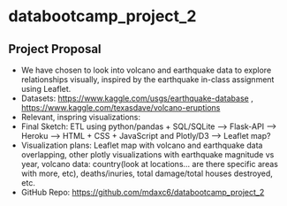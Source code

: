 # databootcamp_project_2

Project Proposal
-----------------------
- We have chosen to look into volcano and earthquake data to explore relationships visually, inspired by the earthquake in-class assignment using Leaflet. 
- Datasets: https://www.kaggle.com/usgs/earthquake-database , https://www.kaggle.com/texasdave/volcano-eruptions
- Relevant, inspring visualizations: 
- Final Sketch: ETL using python/pandas + SQL/SQLite --> Flask-API --> Heroku --> HTML + CSS + JavaScript and Plotly/D3 --> Leaflet map?
- Visualization plans: Leaflet map with volcano and earthquake data overlapping, other plotly visualizations with earthquake magnitude vs year, volcano data: country(look at locations... are there specific areas with more, etc), deaths/inuries, total damage/total houses destroyed, etc.
- GitHub Repo: https://github.com/mdaxc6/databootcamp_project_2
